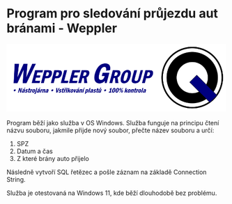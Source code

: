 # Program pro sledování průjezdu aut bránami - Weppler
![alt text](weppler_group.png "Title")

Program běží jako služba v OS Windows. Služba funguje na principu čtení názvu souboru, jakmile přijde nový soubor, přečte název souboru a určí:
1. SPZ
1. Datum a čas
1. Z které brány auto přijelo

Následně vytvoří SQL řetězec a pošle záznam na základě Connection String.

Služba je otestovaná na Windows 11, kde běží dlouhodobě bez problému.
